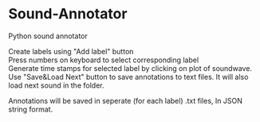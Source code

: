 # Sound-Annotator
Python sound annotator

Create labels using "Add label" button   
Press numbers on keyboard to select corresponding label    
Generate time stamps for selected label by clicking on plot of soundwave.  
Use "Save&Load Next" button to save annotations to text files. It will also load next sound in the folder.  

Annotations will be saved in seperate (for each label) .txt files, In JSON string format.  
